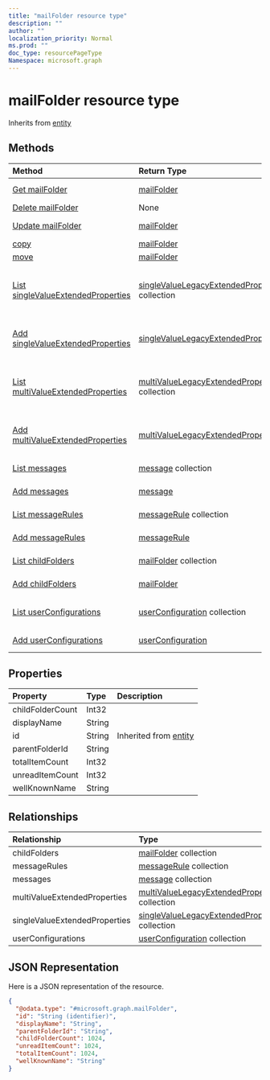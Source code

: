 ```yaml
---
title: "mailFolder resource type"
description: ""
author: ""
localization_priority: Normal
ms.prod: ""
doc_type: resourcePageType
Namespace: microsoft.graph
---
```



# mailFolder resource type




Inherits from [entity](../resources/entity.md)

## Methods
|Method|Return Type|Description|
|:---|:---|:---|
|[Get mailFolder](../api/mailfolder-get.md)|[mailFolder](../resources/mailFolder.md)|Read properties and relationships of the [mailFolder](../resources/mailfolder.md) object.|
|[Delete mailFolder](../api/mailfolder-delete.md)|None|Deletes a [mailFolder](../resources/mailfolder.md).|
|[Update mailFolder](../api/mailfolder-update.md)|[mailFolder](../resources/mailFolder.md)|Update the properties of a [mailFolder](../resources/mailfolder.md) object.|
|[copy](../api/mailfolder-copy.md)|[mailFolder](../resources/mailFolder.md)||
|[move](../api/mailfolder-move.md)|[mailFolder](../resources/mailFolder.md)||
|[List singleValueExtendedProperties](../api/mailfolder-list-singlevalueextendedproperties.md)|[singleValueLegacyExtendedProperty](../resources/singleValueLegacyExtendedProperty.md) collection|Get the singleValueLegacyExtendedProperties from the singleValueExtendedProperties navigation property.|
|[Add singleValueExtendedProperties](../api/mailfolder-post-singlevalueextendedproperties.md)|[singleValueLegacyExtendedProperty](../resources/singleValueLegacyExtendedProperty.md)|Add singleValueExtendedProperties by posting to the singleValueExtendedProperties collection.|
|[List multiValueExtendedProperties](../api/mailfolder-list-multivalueextendedproperties.md)|[multiValueLegacyExtendedProperty](../resources/multiValueLegacyExtendedProperty.md) collection|Get the multiValueLegacyExtendedProperties from the multiValueExtendedProperties navigation property.|
|[Add multiValueExtendedProperties](../api/mailfolder-post-multivalueextendedproperties.md)|[multiValueLegacyExtendedProperty](../resources/multiValueLegacyExtendedProperty.md)|Add multiValueExtendedProperties by posting to the multiValueExtendedProperties collection.|
|[List messages](../api/mailfolder-list-messages.md)|[message](../resources/message.md) collection|Get the messages from the messages navigation property.|
|[Add messages](../api/mailfolder-post-messages.md)|[message](../resources/message.md)|Add messages by posting to the messages collection.|
|[List messageRules](../api/mailfolder-list-messagerules.md)|[messageRule](../resources/messageRule.md) collection|Get the messageRules from the messageRules navigation property.|
|[Add messageRules](../api/mailfolder-post-messagerules.md)|[messageRule](../resources/messageRule.md)|Add messageRules by posting to the messageRules collection.|
|[List childFolders](../api/mailfolder-list-childfolders.md)|[mailFolder](../resources/mailFolder.md) collection|Get the mailFolders from the childFolders navigation property.|
|[Add childFolders](../api/mailfolder-post-childfolders.md)|[mailFolder](../resources/mailFolder.md)|Add childFolders by posting to the childFolders collection.|
|[List userConfigurations](../api/mailfolder-list-userconfigurations.md)|[userConfiguration](../resources/userConfiguration.md) collection|Get the userConfigurations from the userConfigurations navigation property.|
|[Add userConfigurations](../api/mailfolder-post-userconfigurations.md)|[userConfiguration](../resources/userConfiguration.md)|Add userConfigurations by posting to the userConfigurations collection.|

## Properties
|Property|Type|Description|
|:---|:---|:---|
|childFolderCount|Int32||
|displayName|String||
|id|String| Inherited from [entity](../resources/entity.md)|
|parentFolderId|String||
|totalItemCount|Int32||
|unreadItemCount|Int32||
|wellKnownName|String||

## Relationships
|Relationship|Type|Description|
|:---|:---|:---|
|childFolders|[mailFolder](../resources/mailFolder.md) collection||
|messageRules|[messageRule](../resources/messageRule.md) collection||
|messages|[message](../resources/message.md) collection||
|multiValueExtendedProperties|[multiValueLegacyExtendedProperty](../resources/multiValueLegacyExtendedProperty.md) collection||
|singleValueExtendedProperties|[singleValueLegacyExtendedProperty](../resources/singleValueLegacyExtendedProperty.md) collection||
|userConfigurations|[userConfiguration](../resources/userConfiguration.md) collection||

## JSON Representation
Here is a JSON representation of the resource.
<!-- {
  "blockType": "resource",
  "keyProperty": "id",
  "@odata.type": "microsoft.graph.mailFolder",
  "baseType": "microsoft.graph.entity",
  "openType": false
}
-->
``` json
{
  "@odata.type": "#microsoft.graph.mailFolder",
  "id": "String (identifier)",
  "displayName": "String",
  "parentFolderId": "String",
  "childFolderCount": 1024,
  "unreadItemCount": 1024,
  "totalItemCount": 1024,
  "wellKnownName": "String"
}
```

